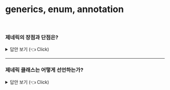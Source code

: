 # generics, enum, annotation
<br>


### 제네릭의 장점과 단점은?

<details>
   <summary> 답안 보기 (👈 Click)</summary>
<br />
[참고: 이펙티브 자바 p.153]    
   
+ 제네릭은 자바 5부터 사용할 수 있습니다. <br> 
  제네릭을 지원하기 전에는 컬렉션에서 객체를 꺼낼대마다 형변환을 해야 했습니다. <br>
  그래서 누군가 실수로 엉뚱한 타입의 객체를 넣어두면 런타임에 형변환 오류가 나곤 했습니다. <br> 
  
  반면, 제네릭을 사용하면 컬렉션이 담을 수 있는 타입을 컴파일러에 알려주게 됩니다. <br> 
  그래서 컴파일러는 알아서 형변환 코드를 추가할 수 있게 되고, <br>
  엉뚱한  타입의 객체를 넣으려는 시도를 컴파일 과정에서 차단하여, <br>
  더 안전하고 명확한 프로그램을 만들어 줍니다. <br> 
   
  꼭 컬렉션이 아니더라도, 이러한 이점을 누릴 수 있으나, 코드가 복잡해진다는 단점이 따라옵니다. <br>  
   
[참고: 자바의 정석] 
   
+ JDK 1.5에서 처음 도입된 지네릭스는 JDK 1.8부터 도입된 람다식만큼 큰 변화였습니다. <br> 
  그 당시만 해도 지네릭스는 선택적으로 사용하는 경우가 많았지만, 이제는 지네릭스를 모르고는 Java API문서조차 <br>
  제대로 보기 어려울 만큼 중요한 위치를 차지하고 있습니다. <br> 
   
  이번 장을 다 이해했다고 해서 지네릭스를 완전히 이해할 수는 없을 것입니다. <br> 
  이 장에서는 기본적인 개념정도만 익히고, 다른 장을 통해서 지네릭스가 실제로 어떻게 활용되는지 배움으로써 <br>
  보다 깊게 이해하게 될 것입니다. <br> 
  지네릭스가 잘 이해되지 않는다고 해서 이 장에만 너무 머물러 있지 않기를 당부하는 바입니다. <br> 
  
  지네릭스는 다양한 타입의 객체들을 다루는 메서드나 컬렉션 클래스에 컴파일 시의 타입 체크(compile-time check)를 해주는 기능입니다. <br> 
  객체의 타입을 컴파일 시에 체크하기 때문에 객체의 타입 안정성을 높이고, 형변환의 번거로움이 줄어듭니다. <br> 
  
  타입 안정성을 높인다는 것은 의도하지 않은 타입의 객체가 저장되는 것을 막고, 저장된 객체를 꺼내올 때, 원래의 타입과 다른 타입으로 <br> 
  잘못 형변환되어 발생할 수 있는 오류를 줄여준 다는 뜻입니다. <br> 
   
  예를 들어, ArrayList와 같은 컬렉션 클래스는 다양한 종류의 객체를 담을 수 있긴 하지만, <br> 
  보통 한 종류의 객체를 담는 경우가 더 많습니다. <br> 
  그런데도 꺼낼 때마다 타입체크를 하고, 형변환을 하는 것은 아무래도 불편할 수 밖에 없습니다. <br> 
  게다가 원하지 않는 종류의 객체가 포함되는 것을 막을 방법이 없다는 것도 문제입니다. <br> 
  이러한 문제들을 지네릭스가 해결해줍니다. 
</details>

-----------------------

### 제네릭 클래스는 어떻게 선언하는가?

<details>
   <summary> 답안 보기 (👈 Click)</summary>
<br />
[참고: 자바의 정석]    
   
+ 지네릭 타입은 클래스와 메서드에 선언할 수 있는데, 먼저 클래스에 선언하는 지네릭 타입에 대해서 알아봅니다. <br> 
  예를 들어, 클래스 Box가 다음과 같이 정의되어 있다고 가정합니다. <br> 
  
  ``` 
  class Box{
     Object item;
     
     void setItem(Object item) { this.item = item;} 
     Object getItem() { return item;}
 ```
  
  이 클래스를 지네릭 클래스로 변경하면 다음과 같이 클래스 옆에 <T>를 붙이면 됩니다. <br> 
  그리고 Object를 모두 T로 바꿉니다. <br> 
  
  ``` 
  class Box<T>{
     T item;
     
     void setItem(T item) { this.item = item; }
     T getItem() { return item; }    
  }
  ```   
  Box<T>에서 T를 타입 변수(type variable)라고 하며, Type의 첫 글자에서 따온 것입니다. <br> 
  타입 변수는 T가 아닌 다른 것을 사용해도 됩니다. <br>
  ArrayList<E>의 경우, 타입 변수 E는 Element(요소)의 첫 글자를 따서 사용했습니다. <br> 
  타입 변수가 여러 개인 경우에는 Map<K, V>와 같이 콤마 ','를 구분자로 나열하면 됩니다. <br> 
  K는 Key(키)를 의미하고, V는 Value(값)을 의미합니다. <br> 
  무조건 'T'를 사용하기보다 가능하면, 이처럼 상황에 맞게 의미있는 문자를 선택해서 사용하는 것이 좋습니다. <br> 
   
  이들은 기호의 종류만 다를 뿐 '임의의 참조형 타입'을 의미한다는 것은 모두 같습니다. <br> 
  마치 수학식 f(x,y) = x + y 가 f(k, v) = k + v와 다르지 않은 것처럼 말입니다. 
   
</details>

-----------------------


### enum이란?

<details>
   <summary> 답안 보기 (👈 Click)</summary>
<br />
   
[참고: 자바의 정석]   
+ 열거형은 서로 관련된 상수를  편리하게 선언하기 위한 것으로 여러 상수를 정의할 때 사용하면 유용합니다. <br>
  원래 자바는 C언어와 달리 열거형이라는 것이 존재하지 않았으나, JDK 1.5부터 새로 추가되었습니다. <br> 
  자바의 열거형은 C언어의 열거형보다 더 향상된 것으로 열거형이 갖는 값뿐만 아니라 타입도 관리하기 때문에, <br> 
  논리적인 오류를 줄일 수 있습니다. 
   
[참고: 이펙티브 자바] 
+ 열거 타입은 일정 개수의 상수 값을 정의 한 다음, 그 외의 값은 허용하지 않는 타입입니다. <br> 
  사계절, 태양계의 행성, 카드게임의 카드 종류 등이 좋은 예입니다. <br> 
  다음은 열거 타입의 가장 단순한 형태입니다. <br> 
   
  public enum APPLE { FUJI, PIPPIN, GRANNY_SMITH} <br> 
  public enum Orange { NAVEL, TEMPLE, BLOOD} <br> 
   
  겉보기에는 C, C++, C# 같은 다른 언어의 열거 타입과 비슷하지만, <br> 
  보이는 것이 다가 아닙니다. <br> 
  자바의 열거 타입은 완전항 형태의 클래스라서, 다른 언어의 열거 타입보다 훨씬 강력합니다. <br> 
  
  자바 열거 타입을 뒷받침하는 아이디어는 단순합니다. <br> 
  열거 타입 자체는 클래스이며, 상수 하나당 자신의 인스턴스를 하나씩 만들어 <br> 
  public static final 필드로 공개합니다. <br> 
   
  열거 타입은 밖에서 접근할 수 있는 생성자를 제공하지 않으므로, 사실상 final입니다. <br> 
  따라서 클라이언트가 인스턴스를 직접 생성하거나 확장할 수 없으니, <br>
  열거 타입 선언으로 만들어진 인스턴스들은 딱 하나씩만 존재합니다. <br> 
   
  다시 말해 열거 타입은 인스턴스 통제됩니다. <br>
  싱글턴은 원소가 하나뿐인 열거 타입이라 할 수 있고, <br>
  거꾸로 열거 타입은 싱글턴을 일반화한 형태라고 볼 수 있습니다. <br>

    
</details>

-----------------------


### 애너테이션이란?

<details>
   <summary> 답안 보기 (👈 Click)</summary>
<br />
[참고: 자바의 정석] 
   
+ 프로그램의 소스코드 안에 다른 프로그램을 위한 정보를 미리 약속된 형식으로 포함시킨 것이 <br>
  바로 애너테이션입니다. <br> 
  애너테이션은 주석(comment)처럼 프로그래밍 언어에 영향을 미치지 않으면서도 <br>
  다른 프로그램에게 유용한 정보를 제공할 수 있다는 장점이 있습니다. 
  
  예를 들어, 자신이 작성한 소스코드 중에서 특정 메서드만 테스트하기를 원한다면, <br> 
  다음과 같이 '@Test'라는 애너테이션을 메서드 앞에 붙입니다. <br> 
  '@Test'는 이 메서드를 테스트해야 한다는 것을 테스트 프로그램에게 알리는 역할을 할 뿐, <br> 
  메서드가 포함된 프로그램 자체에는 아무런 영향을 미치지 않습니다. <br>
  주석처럼 존재하지 않는 것이나 다름 없습니다. <br> 
  
  
</details>

-----------------------
